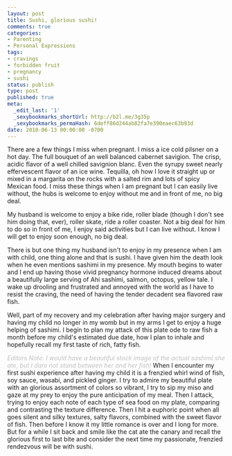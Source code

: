 ```yaml
---
layout: post
title: Sushi, glorious sushi!
comments: true
categories:
- Parenting
- Personal Expressions
tags:
- cravings
- forbidden fruit
- pregnancy
- sushi
status: publish
type: post
published: true
meta:
  _edit_last: '1'
  _sexybookmarks_shortUrl: http://b2l.me/3g35p
  _sexybookmarks_permaHash: 6deff86d244ab82fa7e390eaec63b93d
date: 2010-06-13 00:00:00 -0700
---
```

There are a few things I miss when pregnant.  I miss a ice cold pilsner on a hot day.  The full bouquet of an well balanced cabernet savigion.  The crisp, acidic flavor of a well chilled savignion blanc.  Even the syrupy sweet nearly effervescent flavor of an ice wine.  Tequilla, oh how I love it straight up or mixed in a margarita on the rocks with a salted rim and lots of spicy Mexican food.  I miss these things when I am pregnant but I can easily live without, the hubs is welcome to enjoy without me and in front of me, no big deal.

My husband is welcome to enjoy a bike ride, roller blade (though I don't see him doing that, ever), roller skate, ride a roller coaster.  Not a big deal for him to do so in front of me, I enjoy said activities but I can live without.  I know I will get to enjoy soon enough, no big deal.

There  is but one thing my husband isn't to enjoy in my presence when I am with child, one thing alone and that is sushi.  I have given him the death look when he even mentions sashimi in my presence.  My mouth begins to water and I end up having those vivid pregnancy hormone induced dreams about a beautifully large serving of Ahi sashimi, salmon, octopus, yellow tale.  I wake up drooling and frustrated and annoyed with the world as I have to resist the craving, the need of having the tender decadent sea flavored raw fish.

Well, part of my recovery and my celebration after having major surgery and having my child no longer in my womb but in my arms I get to enjoy a huge helping of sashimi.  I begin to plan my attack of this plate ode to raw fish a month before my child's estimated due date, how I plan to inhale and hopefully recall my first taste of rich, fatty fish.

<font style="size: .80em; color: silver;"><em>Editors Note: I would have a beautiful stock image of the actual sashimi she ate, but I dare not stand between her and her fish!</em></font>
When I encounter my first sushi experience after having my child it is a frenzied whirl wind of fish, soy sauce, wasabi, and pickled ginger.  I try to admire my beautiful plate with an glorious assortment of colors so vibrant, I try to sip my miso and gaze at my prey to enjoy the pure anticipation of my meal.  Then I attack, trying to enjoy each note of each type of sea food on my plate, comparing and contrasting the texture difference.  Then I hit a euphoric point when all goes silent and silky textures, salty flavors, combined with the sweet flavor of fish.  Then before I know it my little romance is over and I long for more.  But for a while I sit back and smile like the cat ate the canary and recall the glorious first to last bite and consider the next time my passionate, frenzied rendezvous will be with sushi.
